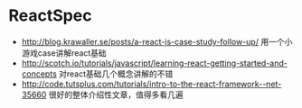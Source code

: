 ReactSpec
=========
* http://blog.krawaller.se/posts/a-react-js-case-study-follow-up/ 用一个小游戏case讲解react基础
* http://scotch.io/tutorials/javascript/learning-react-getting-started-and-concepts 对react基础几个概念讲解的不错
* http://code.tutsplus.com/tutorials/intro-to-the-react-framework--net-35660 很好的整体介绍性文章，值得多看几遍

